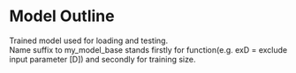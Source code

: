 # Model Outline 
Trained model used for loading and testing. <br>
Name suffix to my_model_base stands firstly for function(e.g. exD = exclude input parameter [D]) and secondly for training size. 
